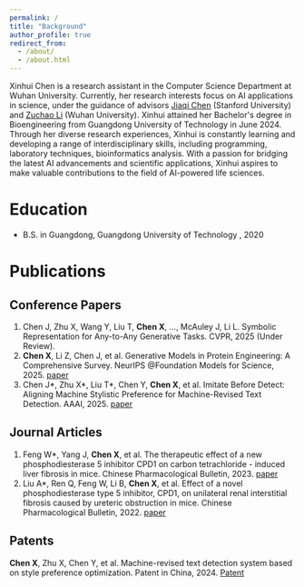```yaml
---
permalink: /
title: "Background"
author_profile: true
redirect_from: 
  - /about/
  - /about.html
---
```


Xinhui Chen is a research assistant in the Computer Science Department at Wuhan University. Currently, her research interests focus on AI applications in science, under the guidance of advisors [Jiaqi Chen](https://scholar.google.cz/citations?hl=zh-CN&user=Au_y5poAAAAJ) (Stanford University) and [Zuchao Li](https://scholar.google.cz/citations?hl=zh-CN&user=PyzBf5oAAAAJ) (Wuhan University). Xinhui attained her Bachelor's degree in Bioengineering from Guangdong University of Technology in June 2024. Through her diverse research experiences, Xinhui is constantly learning and developing a range of interdisciplinary skills, including programming, laboratory techniques, bioinformatics analysis. With a passion for bridging the latest AI advancements and scientific applications, Xinhui aspires to make valuable contributions to the field of AI-powered life sciences.

Education
======
* B.S. in Guangdong, Guangdong University of Technology
, 2020

Publications
======

Conference Papers
-------
1. Chen J, Zhu X, Wang Y, Liu T, **Chen X**, ..., McAuley J, Li L. Symbolic Representation for Any-to-Any Generative Tasks. CVPR, 2025 (Under Review).
2. **Chen X**, Li Z, Chen J, et al. Generative Models in Protein Engineering: A Comprehensive Survey. NeurIPS @Foundation Models for Science, 2025. [paper](https://openreview.net/forum?id=Xc7l84S0Ao)
3. Chen J*, Zhu X*, Liu T*, Chen Y, **Chen X**, et al. Imitate Before Detect: Aligning Machine Stylistic Preference for Machine-Revised Text Detection. AAAI, 2025. [paper](http:/)

Journal Articles
-------
1. Feng W*, Yang J, **Chen X**, et al. The therapeutic effect of a new phosphodiesterase 5 inhibitor CPD1 on carbon tetrachloride - induced liver fibrosis in mice. Chinese Pharmacological Bulletin, 2023. [paper]([http:/](https://kns.cnki.net/kcms2/article/abstract?v=3uoqIhG8C44YLTlOAiTRKibYlV5Vjs7ioT0BO4yQ4m_mOgeS2ml3UKGWMbhF-o4lZR6dkdsqtvXI-yhS9T_OEtMy4FbUgCma&uniplatform=NZKPT))
2. Liu A*, Ren Q, Feng W, Li B, **Chen X**, et al. Effect of a novel phosphodiesterase type 5 inhibitor, CPD1, on unilateral renal interstitial fibrosis caused by ureteric obstruction in mice. Chinese Pharmacological Bulletin, 2022. [paper](https://kns.cnki.net/kcms/detail//34.1086.R.20221209.1428.030.html)

Patents
-------
**Chen X**, Zhu X, Chen Y, et al. Machine-revised text detection system based on style preference optimization. Patent in China, 2024. [Patent](http:/)
